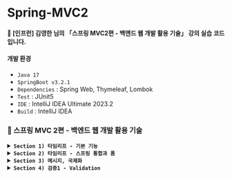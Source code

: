 # Spring-MVC2
#### 📣 [인프런] 김영한 님의 「스프링 MVC2편 - 백엔드 웹 개발 활용 기술」 강의 실습 코드입니다.

#### 개발 환경
* `Java 17`
* `SpringBoot v3.2.1`
* `Dependencies` : Spring Web, Thymeleaf, Lombok
* `Test` : JUnit5
* `IDE` : IntelliJ IDEA Ultimate 2023.2
* `Build` : IntelliJ IDEA

### 🍃 스프링 MVC 2편 - 백엔드 웹 개발 활용 기술

<details>

**<summary> `Section 1) 타임리프 - 기본 기능` </summary>**
#### 🌿 타임리프 특징
* 서버 사이드 HTML 렌더링 (SSR)
   * 백엔드 서버에서 HTML을 동적으로 렌더링 하는 용도로 사용 

* 네츄럴 템플릿 (natural templates)
   * 순수 HTML을 그대로 유지하면서 뷰 템플릿 사용 가능 (➡️ 웹 브라우저에서 파일을 직접 열어도 내용을 확인할 수 있고, 서버를 통해 뷰 템플릿을 거쳐 동적으로 변경된 결과도 확인할 수 있음)

* 스프링 통합 지원
   * 스프링과 자연스럽게 통합되고, 스프링의 다양한 기능을 편리하게 사용할 수 있도록 지원 

#### 기본 표현식
* 텍스트 - text, utext
  ##### 1️⃣ HTML의 콘텐츠에 데이터를 출력할 경우
    * `th:text`

  ##### 2️⃣ HTML 콘텐츠 영역 안에서 직접 데이터를 출력할 경우
    * `[[...]]`

  #### ⚠️ HTML 문서는 특수 문자를 기반으로 정의되어 있어 뷰 템플릿으로 HTML 화면을 생성할 때, 특수 문자가 있는 것을 주의해서 사용해야 함

  * Escape
    * HTML에서 사용하는 특수 문자를 ***HTML 엔티티**로 변경하는 것
      * HTML 엔티티 : HTML에 미리 예약된 문자인 HTML 예약어(reserved characters)를 HTML 코드에서 사용하면, 웹 브라우저는 평소와 다른 의미로 해석하게 됨 ➡️ 따라서 HTML 예약어를 기존에 사용하던 의미 그대로 사용하기 위해 별도로 만든 문자셋
  
    * 🌿 타임리프의 `th:text`, `[[...]]` : 기본적으로 이스케이프 제공
      * 예 : `<` ➡️ `&lt;`, `>` ➡️ `&gt;` 
  
  * UnEscape
    * 🌿 타임리프에서 이스케이프 기능을 사용하지 않을 경우
      * `th:text` ➡️ `th:utext`
      * `[[...]]` ➡️ `[(...)]`

  #### 👉 Escape를 기본으로 하고, 꼭 필요할 때만 UnEscape를 사용하자!

* 변수 - SpringEL
  * 🌿 타임리프에서 변수를 사용할 때 : 변수 표현식(`${...}`) ➕ 스프링이 제공하는 표현식(SpringEL) 사용

  #### SpringEL 다양한 표현식 사용
  ##### ✔️ Object
  * `user.username` : `user`의 `username`에 프로퍼티 접근 (`user.getUsername()`)
  * `user['username`]` : 위와 동일
  * `user.getUsername()` : `user`의 `getUsername()` 직접 호출

  ##### ✔️ List
  * `users[0].username` : List에서 첫번째 회원을 찾고, `username`에 프로퍼티 접근 (`list.get(0).getUsername()`)
  * `users[0]['username']` : 위와 동일
  * `users[0].getUsername()` : List에서 첫번째 회원을 찾고 `getUsername()` 직접 호출

  ##### ✔️ Map
  * `userMap['userA']` : Map에서 userA를 찾고, `username`에 프로퍼티 접근 (`map.get("userA").getUsername()`)
  * `userMap['userA']['username']` : 위와 동일
  * `userMap['userA'].getUsername()` :  Map에서 userA를 찾고, `getUsername()` 직접 호출
 
  #### 지역 변수
  * `th:with`
  * 선언한 태그 안에서만 사용 가능
  ```html
  <h1>지역 변수 - (th:with)</h1>
  <div th:with="first=${users[0]}">
   <p>처음 사람의 이름은 <span th:text="${first.username}"></span></p>
  </div>
  ```
    * List에서 첫번째 회원을 찾아 `first`에 담아두고 `username`에 프로퍼티 접근 ➡️ 결과 : 처음 사람의 이름 출력

* 기본 객체
  * 🌿 타임리프에서 제공하는 기본 객체
  * `#` 기호로 시작
    * `#ctx`
    * `#vars`
    * `#locale`
  * 편의 객체도 제공
    * HTTP 요청 파라미터 접근 : param
      * 예) `${param.paramData}` 
    * HTTP 세션 접근 : session
      * 예) `${session.sessionData}` 
    * 스프링 빈 접근 : @
      * 예) `${@helloBean.hello('Spring!')}` 

* 유틸리티 객체와 날짜
  * 유틸리티 객체 : 문자, 숫자, 날짜, URI 등을 편리하게 다루는 객체
    * [타임리프 유틸리티 객체 목록](https://www.thymeleaf.org/doc/tutorials/3.0/usingthymeleaf.html#expression-utility-objects)  

* URL 링크
  * `@{...}`
  ##### ✔️ 단순한 URL
  * `@{/hello}` ➡️ `/hello` 

  ##### ✔️ 쿼리 파라미터
  * `@{/hello(param1=${param1}, param2=${param2})}` ➡️ `/hello?param1=data1&param2=data2`
  * () : 쿼리 파라미터로 처리

  ##### ✔️ 경로 변수
  * `@{/hello/{param1}/{param2}(param1=${param1}, param2=${param2})}` ➡️ `/hello/data1/data2`
  * URL 경로상 변수가 있으면, () 부분은 경로 변수로 처리
    * 경로를 만드는 부분과 데이터가 있는 부분이 분리 되어 있어 유지보수 용이

  ##### ✔️ 경로 변수 + 쿼리 파라미터
  * `@{/hello/{param1}(param1=${param1}, param2=${param2})}` ➡️ `/hello/data1?param2=data2`
  * 경로 변수와 쿼리 파라미터 함께 사용 가능

* 리터럴 (Literals) - 소스 코드상 고정된 값
  * 🌿 타임리프의 리터럴
    * 문자 : `'hello'`
      * 항상 `'` (작은 따옴표)로 감싸야 함
        * BUT, 공백 없이 쭉 이어진다면 작은 따옴표 생략 가능
          ```html
          <li>'hello' + ' world!' = <span th:text="'hello' + ' world!'"></span></li>
          <li>'hello world!' = <span th:text="'hello world!'"></span></li>
          <li>'hello ' + ${data} = <span th:text="'hello ' + ${data}"></span></li>
          <li>리터럴 대체 |hello ${data}| = <span th:text="|hello ${data}|"></span></li>
          ```
    * 숫자 : `10`
    * 참, 거짓 : `true`, `false`
    * null : `null`  

* 연산
  * 산술 연산
    ```html
    <li>10 + 2 = <span th:text="10 + 2"></span></li> // 10 + 2 = 12
    <li>10 % 2 == 0 = <span th:text="10 % 2 == 0"></span></li> // 10 % 2 == 0 = true
    ``` 

  * 비교 연산 : HTML 엔티티 사용
    * `>` ➡️ `(gt)`
    * `<` ➡️ `(lt)`
    * `>=` ➡️ `(ge)`
    * `<=` ➡️ `(le)`
    * `!` ➡️ `not`
    * `==` ➡️ `(eq)`
    * `!=` ➡️ `(neq, ne)`
    ```html
    <li>1 > 10 = <span th:text="1 > 10"></span></li> // 1 > 10 = false
    <li>1 gt 10 = <span th:text="1 gt 10"></span></li> // 1 gt 10 = false
    <li>1 &gt; 10 = <span th:text="1 &gt; 10"></span></li> // 1 &gt; 10 = false
    ``` 

  * 조건식 : 자바 조건식과 유사
    ```html
    <li>(10 % 2 == 0)? '짝수':'홀수' = <span th:text="(10 % 2 == 0)? '짝수':'홀수'"></span></li> // (10 % 2 == 0)? '짝수':'홀수' = 짝수
    ```   

  * Elvis 연산자
    * `?:`
    * `?:`의 왼쪽 객체가 Not-Null ➡️ 그 객체의 값 리턴, Null ➡️ `?:`의 오른쪽 값 리턴 
    ```html
    <li>${data}?: '데이터가 없습니다.' = <span th:text="${data}?: '데이터가 없습니다.'"></span></li> // ${data}?: '데이터가 없습니다.' = Spring!
    <li>${nullData}?: '데이터가 없습니다.' = <span th:text="${nullData}?: '데이터가 없습니다.'"></span></li> // ${nullData}?: '데이터가 없습니다.' = 데이터가 없습니다.
    ```  

  * No-Operation : _인 경우, 마치 타임리프가 실행되지 않는 것처럼 동작 (HTML 내용 그대로 출력 ➡️ HTML 내용이 기본값)
    * `?: _`
    ```html
    <li>${data}?: _ = <span th:text="${data}?: _">데이터가 없습니다.</span></li> // ${data}?: _ = Spring!
    <li>${nullData}?: _ = <span th:text="${nullData}?: _">데이터가 없습니다.</span></li> // ${nullData}?: _ = 데이터가 없습니다.
    ```

* 속성
  * 속성 설정 
    * 🌿 타임리프는 주로 HTML 태그에 `th:*` 속성을 지정하는 방식으로 동작
    * 기존 속성이 있으면 `th:*`로 지정한 속성으로 대체, 기존 속성이 없으면 새로 생성

  * 속성 추가
    * `th:attrappend` : 속성 값 뒤에 값 추가
    * `th:attrprepend` : 속성 값 앞에 값 추가
    * `th:classappend` : class 속성의 적절한 위치에 값 추가

  * checked 처리
    * HTML의 checked 속성 : checked 속성 값과 상관없이 checked라는 속성만 있어도 체크됨 ➡️ 타임리프의 `th:checked` 사용시, 값이 false면 checked 속성 자체를 제거해줌 (체크 처리 ❌)

* 반복
  * 반복 기능
    * `<tr th:each="user : ${users}">`
      * 오른쪽 컬렉션 (`${users}"`)의 값을 하나씩 꺼내 왼쪽 변수(`user`)에 담아 태그 반복 실행
      * `java.util.Iterable`, `java.util.Enumeration`을 구현한 모든 객체에 반복 사용 가능

  * 반복 상태 유지
    * `<tr th:each="user, userStat : ${users}">`
      * 반복에 두번째 파라미터를 설정하여 반복 상태 확인 가능 (두번째 파라미터 생략 가능 ➡️ 생락시 지정한 변수명 ➕ Stat)

  * 반복 상태 유지 기능
      * `index` : 0부터 시작하는 값
      * `count` : 1부터 시작하는 값
      * `size` : 전체 크기
      * `even`, `odd` : 홀수, 짝수 여부 (결괏값 boolean)
      * `first`, `last` : 처음, 마지막 여부 (결괏값 boolean)
      * `current` : 현재 객체 정보
   
* 조건부 평가
##### 🌿 타임리프의 조건식
* `if`, `unless` (↔ `if`)
  * 해당 조건이 맞지 않으면, 태그 자체 렌더링 ❌

* `switch`
  * case에 따른 태그 출력
  * `*` : 조건이 없을 때 사용하는 디폴트
  ```html
  <td th:switch="${user.age}">
    <span th:case="10">10살</span>
    <span th:case="20">20살</span>
    <span th:case="*">기타</span>
  </td>
  ```

* 주석
  ##### 1️⃣ 표준 HTML 주석
  * `<!-- ... -->`
  * 타임리프가 렌더링 하지 않고 그대로 남겨둠

  ##### 2️⃣ 타임리프 파서 주석
  * 한 줄 처리 : `<!--/* ... /-->`
    * 절대경로로 열었을 때, HTML 주석으로 처리하여 웹 브라우저에서 렌더링 ❌
  * 여러 줄 처리 : `<!--/--> ... <!--/-->`
    * 절대경로로 열었을 때, HTML 주석 규칙에 따라 렌더링
  * 타임리프의 진짜 주석 ➡️ 렌더링 해서 주석 부분 제거 

  ##### 3️⃣ 타임리프 프로토타입 주석
  * `<!--/*/ ... /*/-->`
  * 절대경로로 열었을 때, HTML 주석으로 처리하여 웹 브라우저에서 렌더링 ❌
  * 타임리프 렌더링을 거치면, 정상 렌더링

* 블록
  * `th:block`
  * 🌿 타임리프 자체 태그
  * 반복할 태그가 여러 가지일 때 사용하면 편리
  * 렌더링시 `<th:block>` 태그 제거됨
  ```html
  <th:block th:each="user : ${users}">
    <div>
      사용자 이름<span th:text="${userStat.count} + ' ' + ${user.username}"></span>
      사용자 나이<span th:text="${userStat.count} + ' ' + ${user.age}"></span>
    </div>
    <div>
      요약 <span th:text="${user.username} + ' / ' + ${user.age}"></span>
    </div>
  </th:block>
  ```

* 자바스크립트 인라인
  * `<script th:inline="javascript">`
  * 자바스크립트에서 타임리프를 편리하게 사용할 수 있는 기능
  #### 🌿 타임리프에서 제공하는 자바스크립트 인라인 기능
    ##### 1️⃣ 텍스트 렌더링
    * `var username = [[${user.username}]];`
      * 인라인 사용 전 ➡️ `var username = UserA;`
        * `userA`가 변수명으로 사용되어 자바스크립트 오류 발생 (⚠️`UserA is not defined`)  
      * 인라인 사용 후 ➡️ `var username = "UserA";`
        * 문자 타입에 `"` 포함해줌
        * 문제가 될 수 있는 문자가 포함되어 있으면, 이스케이프 처리 

    ##### 2️⃣ 자바스크립트 내추럴 템플릿
    * `var username2 = /*[[${user.username}]]*/ "test username";`
      * 인라인 사용 전 ➡️ `var username2 = /*UserA*/ "test username";`
        * 렌더링 내용 주석 처리 ➡️ 내추럴 템플릿 기능 동작 ❌
      * 인라인 사용 후 ➡️ `var username2 = "UserA";`

    ##### 3️⃣ 객체
    * `var user = [[${user}]];`
      * 인라인 사용 전 ➡️ `var user = BasicController.User(username=UserA, age=10);`
        * 객체의 `toString()` 호출 
      * 인라인 사용 후 ➡️ `var user = {"username":"UserA","age":10};`
        * 객체를 JSON으로 자동 변환 

* 템플릿 조각
  * `th:fragment`
  * 웹 페이지의 상단, 하단 영역 등과 같은 공통 영역을 효율적으로 사용할 수 있도록 제공하는 기능
  * 다른 템플릿의 일부를 조각처럼 가져와서 사용할 수 있음
    * `template/fragment/footer :: copy` :  : `template/fragment/footer.html` 경로에 있는 이름이 `th:fragment="copy"`인 부분을 템플릿 조각으로 가져와서 사용

  #### 🌿 타임리프에서 제공하는 템플릿 조각 기능
    ##### 1️⃣ `th:insert`
    * 현재 태그 내부에 추가

    ##### 2️⃣ `th:replace`
    * 현재 태그 대체

    ##### 3️⃣ 단순 표현식
    * `~{...}`를 사용하는 것이 원칙. BUT, 템플릿 조각을 사용하는 코드가 단순하면 생략 가능
 
    ##### 4️⃣ 파라미터 전달 가능

* 템플릿 레이아웃
  * 코드 조각을 레이아웃에 넘겨서 사용하는 방법

  ##### 1️⃣ `<head>`에 공통으로 사용되는 `css`, `javascript` 같은 정보들을 한 곳에 모아두고 공통으로 사용하되, 각 페이지 별로 필요한 부분을 추가할 수 있도록 제공하는 기능
    * `common_header(~{::title},~{::link})`
      * `::title` : 현재 페이지의 `title` 태그들을 전달
      * `::link` : 현재 페이지의 `link` 태그들을 전달 


  ##### 2️⃣ `<html>` 전체에도 적용 가능

</details>

<details>

**<summary> `Section 2) 타임리프 - 스프링 통합과 폼` </summary>**
##### ♻️「스프링 MVC1편 - 백엔드 웹 개발 핵심 기술」에서 진행한 프로젝트를 타임리프가 지원하는 기능을 사용하여 코드 개선해보기

  #### 스프링과 타임리프의 통합으로 추가되는 기능
  ##### ✔️ 스프링의 SpringEL 문법 통합
  
  ##### ✔️ 스프링 빈 호출 지원
  
  ##### ✔️ 편리한 폼 관리
  * `th:object` : 커맨드 객체 지정
    * `*{...}` : 선택 변수 식, `th:object`에서 선택한 객체에 접근 
  * `th:field`
    * HTML 태그의 `id`, `name`, `value` 속성 자동 생성
  
  ##### ✔️ 폼 컴포넌트 기능
  * `checkbox`
    #### 1. 단일 
      ##### 방법 1️⃣ HTML checkbox
      ```html
      <input type="checkbox" id="open" name="open" class="form-check-input">
      ```
      * 체크박스를 선택한 경우 : `true`
      * 체크박스를 선택하지 않은 경우 : 클라이언트에서 서버로 값 자체를 보내지 않음 (`null`)
        * ⚠️ 체크박스 선택을 수정하려고 할 때, 사용자가 체크되어 있던 값을 체크 해체해도 저장시 아무 값도 넘어가지 않아 값이 오지 않은 것으로 판단하여 변경된 값으로 인식하지 못 할 수도 있음

      ##### 방법 2️⃣ 🌿 타임리프 적용하기
      ```html
      <input type="checkbox" id="open" th:field="*{open}" class="form-check-input">
      ```
      * 체크박스를 선택한 경우 : `true`
        ```html
        <input type="checkbox" id="open" class="form-check-input" name="open" value="true" checked="checked">
        ```
        * `checked` 속성이 자동 생성되면서 체크 유무 확인
      
      * 체크박스를 선택하지 않은 경우 : `false`
        ```html
        <input type="checkbox" id="open" class="form-check-input" name="open" value="true">
        ```
        * `checked` 속성 생성 ❌

    #### 2. 멀티
      ##### Controller
      * `@ModelAttribute`
        * 이 애노테이션이 선언된 메서드를 생성하면, 해당 컨트롤러 내의 모든 매핑 메서드의 `model`에 반환값 자동 전달
        * `@ModelAttribute` 의 매개변수 : Web 계층에서 사용할 변수명

      ##### Web
      * `th:each` : `@ModelAttribute` 의 매개변수를 사용하여 반복문을 돌면서 여러가지 체크박스 생성
      * input 태그의 `th:field` : Entity 필드값
        * `th:value` : param으로 보내야 되기 때문에 map의 key값 사용 ➡️ Entity의 List region에 저장
      * label 태그의 `th:text` : map의 value가 체크박스 이름으로 랜더링
      * `${#ids.prev('...')}` : `each`문 내에 설정된 경우 `index`마다 id가 동적으로 중복 없이 생성되는데, 이 생성된 id를 labal 태그로 가져와서 사용할 수 있도록 함
        * 여기서는 input 태그의 id와 label 태그의 id를 맞춤 

      ```html
      <div th:each="region : ${regions}" class="form-check form-check-inline">
        <input type="checkbox"
               th:field="*{regions}"
               th:value="${region.key}"
               class="form-check-input">
        <label th:for="${#ids.prev('regions')}"
               th:text="${region.value}"
               class="form-check-label"></label>
      </div>
      ```
      
  * `radio button`
    * 멀티 체크박스와 유사
    * 라디오 버튼을 선택한 경우 : 선택한 값 전송
    * 라디오 버튼을 처음에 선택하지 않은 경우 : null
      * 값을 한번 선택하면, 이후 선택하지 않을 수 없음 ➡️ 별도의 hidden 필드 사용할 필요 ❌ 
    ##### Controller
    ```java
    @ModelAttribute("itemTypes")
    public ItemType[] itemTypes() {
     return ItemType.values();
    }
    ```
    * `ItemType.values();` : 해당 ENUM의 모든 정보를 배열로 반환
  
    ##### Web
    ```html
     <div th:each="type : ${itemTypes}" class="form-check form-check-inline">
  	   <input type="radio"
              th:field="*{itemType}"
              th:value="${type.name()}"
              class="form-check-input">
  	   <label th:for="${#ids.prev('itemType')}"
              th:text="${type.description}"
              class="form-check-label"></label>
     </div>
    ```
    * 🌿 타임리프는 model에 ENUM을 담아서 전달하는 대신, 스프링 EL 문법으로 자바 객체 직접 접근도 가능 (권장 ❌)

  * `select box`
    ##### Web
    ```html
     <select th:field="*{deliveryCode}" class="form-select">
  	   <option value="">==배송 방식 선택==</option>
       <option th:each="deliveryCode : ${deliveryCodes}"
               th:value="${deliveryCode.code}"
          	   th:text="${deliveryCode.displayName}"></option>
     </select>
    ```
    * select 태그 사용
    * 선택된 select box에 `selected="selected"` 생성 
  
  ##### ✔️ 스프링의 메시지, 국제화 기능의 편리한 통합
  
  ##### ✔️ 스프링의 검증, 오류 처리 통합
  
  ##### ✔️ 스프링의 변환 서비스 통합(ConversionService)

</details>

<details>

**<summary> `Section 3) 메시지, 국제화` </summary>**
#### 메시지
* 화면에 렌더링 된 text를 변경해야 하는 경우
  * 웹 애플리케이션의 규모가 클수록 변경해야 하는 text 증가 및 직접 파일을 수정하다가 오류가 발생할 수 있음
#### ➡️ 이런 다양한 text들을 별도의 파일에서 관리하도록 하는 메시지
##### [예시]
* `message.properties`라는 메시지 관리용 파일 생성
* HTML 내에서 사용할 데이터를 파일에 선언된 key 값으로 불러서 사용 (`item.itemName`) ➡️ text를 변경해야될 경우, 파일에 선언해준 부분만 변경하면 됨 (🦴 **유지보수 용이 및 일관성 증가**)
```text
item=상품
item.id=상품 ID
item.itemName=상품명
item.price=가격
item.quantity=수량
```

#### 국제화
* 메시지 파일(`message.properties`)을 각 나라별로 별도 관리하여 서비스 국제화
  * 방법 1️⃣ : HTTP accept-language 헤더 값 사용
  * 방법 2️⃣ : 사용자가 직접 언어를 선택하도록 하고, 쿠키 등을 사용하여 처리

#### ⚠️ 기본적인 메시지, 국제화 기능은 Spring이 제공함
  ##### 🌿 타임리프도 스프링이 제공하는 메시지와 국제화 기능을 편리하게 통합하여 제공함

#### 스프링 메시지 소스 설정
  ##### 📍 스프링 빈 등록
  * 스프링이 제공하는 메시지 관리 기능을 사용하려면 `MessageSource`를 Spring Bean에 등록해야함 (➡️ 스프링 부트를 사용하면, 자동으로 등록해줌)
  ```java
    @Bean
    public MessageSource messageSource() {
        ResourceBundleMessageSource messageSource = new ResourceBundleMessageSource();
        messageSource.setBasenames("messages", "errors");
        messageSource.setDefaultEncoding("utf-8");
        return messageSource;
    }
  ```
  * `setBasenames` : 설정 파일 이름 지정
    * `messages`로 지정하면 `messages.properties` 파일을 읽어서 사용
    * 클라이언트가 사용하는 특정 언어가 있을 경우, 그 파일로 대체
    * 여러 파일 한번에 지정 가능 (`messages`, `errors`)
  * `setDefaultEncoding` : 인코딩 정보 지정 
  
  ##### 📍 스프링 부트 메시지 소스 설정
  * `application.properties`에 `basename` 추가 
  ```properties
    spring.messages.basename=messages
  ```
  * 기본값으로 `messages` 라는 파일을 사용하겠다는 의미
  * 클라이언트가 사용하는 특정 언어가 있을 경우, 그 파일로 대체됨

#### 스프링 메시지 소스 사용
  ##### 📍 `MessageSource` 인터페이스
  ```java
    public interface MessageSource {

        @Nullable
        String getMessage(String code, @Nullable Object[] args, @Nullable String defaultMessage, Locale locale);

        String getMessage(String code, @Nullable Object[] args, Locale locale) throws NoSuchMessageException;
    }
  ```

  ##### 📍 기본 메시지 조회 방법
  * code : 메시지 파일에 등록한 변수
  * args : 파일에 설정한 파라미터를 args로 치환
  * locale : 로케일 정보, 정보가 없으면 `basename`에서 설정한 기본 이름 메시지 파일 조회

  ##### 📍 메시지가 없는 경우
  * 파일에 정의되지 않은 코드를 입력할 경우 `NoSuchMessageException` 발생
  
  ##### 📍 기본 메시지
  * `defaultMessage` : 파일에 정의되지 않은 코드를 입력할 경우 기본적으로 나타나는 메시지
    * `args`와 `locale` 사이에 `defaultMessage` 파라미터 설정 가능
   
  ##### 📍 args 매개변수 사용
  * `args` 매개변수를 활용하여 상황에 맞게 message 변형 가능
    * Object 배열로 넘겨주어야 함
    * 배열의 인덱스 번호에 맞게 파라미터 변형
      * `hello.name=안녕 {0}` 
    ```java
       @Test
       void argumentMessage() {
           String result = ms.getMessage("hello.name", new Object[]{"Spring"}, null);
           assertThat(result).isEqualTo("안녕 Spring");
       }
    ```
  
  ##### 📍 국제화
  * locale 정보를 기반으로 국제화 파일 선택
    * `null` : 시스템의 기본 locale 사용
      * 시스템 기본 locale이 ko_KR이면, `messages_ko.properties` 조회 시도 ➡️ 조회 실패 ➡️ `messages.properties` 순으로 조회  
    * `Locale.KOREA` : `messages_ko`를 찾고, 없으면 시스템의 기본 locale 사용 (`basename`을 `messages`로 가정)
    * `Locale.ENGLISH` : `messages_en`을 찾고, 없으면 시스템의 기본 locale 사용 (`basename`을 `messages`로 가정)

#### 웹 애플리케이션에 메시지 및 국제화 적용하기
  ##### 📍 메시지 적용  
  * 타임리프 메시지 표현식 : `#{...}`
    * `...` 에 메시지 코드를 넣어주면, 렌더링 할 때 메시지로 변환
    * 파라미터를 사용할 경우, 괄호 안에 값을 넣어 사용
      * `hello.name=안녕 {0}` 
      ```html
         <p th:text="#{hello.name(${item.itemName})}"></p>
      ```

  ##### 📍 국제화 적용
  * 이미 메시지를 사용하도록 타임리프를 적용했다면, 국제 메시지 파일 생성시 바로 국제화 적용
  * 웹 브라우저의 언어 설정 값을 변경하여 국제화 적용 확인 가능
</details>

<details>

**<summary> `Section 4) 검증1 - Validation` </summary>**
#### 검증 요구사항
  ##### 📍 검증 로직 추가
  * 상품 저장 성공
    * 사용자가 상품 등록 폼에서 정상 범위 데이터를 입력하면 서버에서는 검증 로직이 통과하고, 상품을 저장하고, 상품 상세 화면으로 redirect
  * 상품 저장 실패 
    * 검증에 실패한 경우, 고객에게 다시 상품 등록 폼을 보여주고 어떤 값을 잘못 입력했는지 정보 전달
  
  ##### ⚠️ HTTP 요청이 정상인지 검증하는 것은 컨트롤러의 중요한 역할 중 하나
  ##### 클라이언트 검증과 서버 검증
  * 클라이언트 검증 : 조작이 가능하기 때문에 보안 취약
  * 서버 검증 : 즉각적인 고객 사용성 부족 
    ##### ➡️ 적절히 섞어서 사용하되, 최종적으로 서버 검증 필수

#### V1. 직접 검증 처리하기
  ##### 📍 Controller
  * 어떤 검증에서 오류가 발생했는지 `errors`에 결과 보관
    * `Map<String, String> errors = new HashMap<>();`
  
  * 검증 로직
    * Map을 사용하여 어떤 필드에서 오류가 발생했는지 구분하기 위해 오류가 발생한 필드명을 `key`로, 클라이언트에게 보여줄 메시지를 `value`로 설정
    ```java
       if (!StringUtils.hasText(item.getItemName())) {
           errors.put("itemName", "상품 이름은 필수입니다.");
       }
    ```      

  * 검증 실패 로직
    * 검증에서 오류 메시지가 하나라도 있으면, 오류 메시지 출력을 위해 `model`에 `errors`를 담고 입력 폼이 있는 뷰 템플릿으로 이동 
    ```java
       if (!errors.isEmpty()) {
           model.addAttribute("errors", errors);
           return "validation/v1/addForm";
       }
    ```  

  ##### 📍 Web
  * 오류 메시지
    * `th:if` : 조건문을 사용해 `errors`의 `key`가 있다면, 해당 `value`를 렌더링하여 태그 출력
    ```html
       <div class="field-error" th:if="${errors?.containsKey('itemName')}" th:text="${errors['itemName']}">
           상품명 오류
       </div>
    ```
    ##### 🤔 `errors` 뒤의 물음표는 뭘까?
    * 신규로 등록하는 상황은 `map`을 `model`로 보내지 못했기 때문에 `errors`자체가 null이 됨
      * `errors.containsKey` : null에 .containsKey을 했다는 의미 ➡️ `NullPointerException` 발생
    * `errors?.` : `errors`가 null일 때, null 반환 ➡️ 오류 메시지 출력 ❌ 

  * 필드 오류 처리
    ##### 방법 1️⃣ `th:class`
    * `class`에 조건식을 사용하여 참일 경우, `form-control`과 `field-error` 호출
      * 결과 : `class="form-control field-error”`
    * 조건식을 만족하지 않으면, `form-control` 호출
      * 결과 : `class="form-control”` 
    ```html
       <input type="text" id="itemName" th:field="*{itemName}" th:class="${errors?.containsKey('itemName')} ? 'form-control field-error' : 'form-control'" class="form-control">
    ```

    ##### 방법 2️⃣ `th:classappend`
    * `classappaend`에 조건식을 사용하여 참일 경우, 기존 클래스(`form-control`)에 `field-error` 추가
    * 조건식을 만족하지 않으면, `_`(No-Operation)을 사용해서 기존 클래스(`form-control`)만 호출
    ```html
       <input type="text" th:classappend="${errors?.containsKey('itemName')} ? 'field-error' : _" class="form-control">
    ```

  ##### ✏️ V1의 문제점
  * 코드의 중복
    * 하나의 input 로직에 같은 변수를 계속해서 입력해줘야 함
  * 타입 오류 처리 ❌
    * 타입이 다른 text를 입력할 경우, 예외 처리가 되지 않고 400 에러 발생
    * 클라이언트가 작성한 데이터의 보존을 보장할 수 없어 사용자는 어떤 문제로 오류가 발생했는지 이해하기 어려움
  
#### V2. BindingResult
  ##### 📍 Controller
  * `BindingResult`
    * 스프링에서 제공하는 validation 라이브러리
    * 검증 오류 발생시, 검증 오류 보관
    * `Model`로 넘겨주지 않아도 스프링이 자동 전달
    ##### ⚠️ `BindingResult` 파라미터의 위치는 항상 바인딩 대상이 되는 객체 바로 뒤에 위치해야 한다.

  * `FieldError`
    * `FieldError`에서 제공하는 생성자 두 가지
      ```java
         // 생성자 1
         public FieldError(String objectName, String field, String defaultMessage);

         // 생성자 2
         public FieldError(String objectName, String field, @Nullable Object rejectedValue, boolean bindingFailure, @Nullable String[] codes, @Nullable Object[] arguments, @Nullable String defaultMessage);
      ```   
      * **생성자 1️⃣** : 필드 검증 실패시, text box에 클라이언트가 입력한 데이터 삭제
        * 필드에 오류가 있을 때, `FieldError` 객체를 생성하여 `bindingResult`에 담아둠
          * `objectName` : `@ModelAttribute` 이름
          * `field` : 오류 발생 필드 이름
          * `defaultMessage` : 오류 기본 메시지
        
      * **생성자 2️⃣** : 필드 검증 실패시, text box에 클라이언트가 입력한 **데이터 유지**
        * 필드에 오류가 있을 때, `FieldError` 객체를 생성하여 사용자가 입력한 값을 `rejectedValue`에 담아둠 ➡️ 해당 오류를 `bindingResult`에 담아서 컨트롤러 호출
          * `rejectedValue` : 사용자가 입력한 값(거절된 값)을 저장하는 필드
          * `bindingFailure` : type 오류일 경우 `true` / 검증 실패일 경우 `false` 입력
          * `codes` : 메시지 코드
          * `arguments` : 메시지 코드에서 사용하는 인자

  * `ObjectError`
    ```java
       public ObjectError(String objectName, @Nullable String[] codes, @Nullable Object[] arguments, @Nullable String defaultMessage) {}
    ```
      * 특정 필드를 넘어서는 오류가 있을 때, `ObjectError` 객체를 생성하여 `bindingResult`에 담아둠
  
  ##### 📍 Web
  * `타임리프 - 스프링` 검증 오류 통합 기능
    * `#fields` : `BindingResult`의 타임리프 변수 표현식
    * `th:errors` : 해당 필드에 오류가 있는 경우 태그 출력 (`th:if`와 유사)
    * `th:errorclass` : `th:field`에서 지정한 필드에 오류가 있으면, `class` 정보 추가 (class append와 유사)
  
  * 글로벌 오류 처리
    * if문을 사용하여 글로벌 오류가 있다면, 오류 메시지 렌더링 
    ```html
       <div th:if="${#fields.hasGlobalErrors()}">
           <p class="field-error" th:each="err : ${#fields.globalErrors()}" th:text="${err}">전체 오류 메시지</p>
       </div>
    ```
    
  * 필드 오류 처리
    ```html
       <input type="text" id="itemName" th:field="*{itemName}" th:errorclass="field-error" class="form-control" placeholder="이름을 입력하세요">
       <div class="field-error" th:errors="*{itemName}">
           상품명 오류
       </div>
    ```

  ##### 📍 `@ModelAttribute`에 바인딩 시, 타입 오류가 발생했다면?
  * `BindingResult`가 없는 경우 : 400에러가 발생하면서 오류 페이지로 이동하고 컨트롤러 호출 ❌
  * `BindingResult`가 있는 경우 : 오류 정보를 `BindingResult`에 담고 **컨트롤러 정상 호출**

##### 🤔 검증에 실패한 경우 클라이언트가 입력했던 데이터들이 사라지지 않게 하려면 어떻게 해야 할까?
</details>
